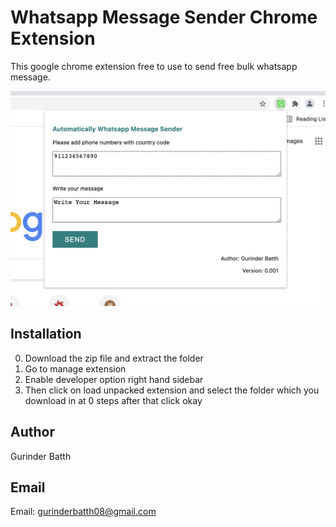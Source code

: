 # Whatsapp Message Sender Chrome Extension

This google chrome extension free to use to send free bulk whatsapp message.

![Alt text](screenshot.png?raw=true "Screenshot")


## Installation

0) Download the zip file and extract the folder
1) Go to manage extension
2) Enable developer option right hand sidebar
3) Then click on load unpacked extension and select the folder which you download in at 0 steps after that click okay
## Author
Gurinder Batth 
## Email
Email: gurinderbatth08@gmail.com